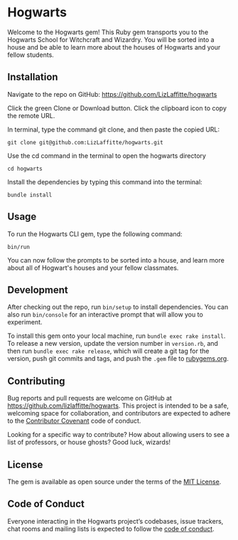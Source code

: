 # Hogwarts

Welcome to the Hogwarts gem! This Ruby gem transports you to the Hogwarts School for Witchcraft and Wizardry. You will be sorted into a house and be able to learn more about the houses of Hogwarts and your fellow students.

## Installation

Navigate to the repo on GitHub: https://github.com/LizLaffitte/hogwarts

Click the green Clone or Download button. Click the clipboard icon to copy the remote URL.

In terminal, type the command git clone, and then paste the copied URL:
```
git clone git@github.com:LizLaffitte/hogwarts.git
```
Use the cd command in the terminal to open the hogwarts directory

```
cd hogwarts
```
Install the dependencies by typing this command into the terminal:

```
bundle install
```

## Usage

To run the Hogwarts CLI gem, type the following command: 
```
bin/run
```
You can now follow the prompts to be sorted into a house, and learn more about all of Hogwart's houses and your fellow classmates. 

## Development

After checking out the repo, run `bin/setup` to install dependencies. You can also run `bin/console` for an interactive prompt that will allow you to experiment.

To install this gem onto your local machine, run `bundle exec rake install`. To release a new version, update the version number in `version.rb`, and then run `bundle exec rake release`, which will create a git tag for the version, push git commits and tags, and push the `.gem` file to [rubygems.org](https://rubygems.org).

## Contributing

Bug reports and pull requests are welcome on GitHub at https://github.com/lizlaffitte/hogwarts. This project is intended to be a safe, welcoming space for collaboration, and contributors are expected to adhere to the [Contributor Covenant](https://www.contributor-covenant.org/) code of conduct.


Looking for a specific way to contribute? How about allowing users to see a list of professors, or house ghosts? Good luck, wizards!

## License

The gem is available as open source under the terms of the [MIT License](https://github.com/LizLaffitte/hogwarts/blob/master/LICENSE.txt).

## Code of Conduct

Everyone interacting in the Hogwarts project’s codebases, issue trackers, chat rooms and mailing lists is expected to follow the [code of conduct](https://github.com/LizLaffitte/hogwarts/blob/master/CODE_OF_CONDUCT.md).
